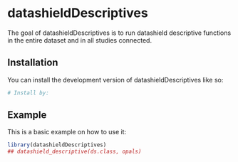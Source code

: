
<!-- README.md is generated from README.Rmd. Please edit that file -->

# datashieldDescriptives

<!-- badges: start -->
<!-- badges: end -->

The goal of datashieldDescriptives is to run datashield descriptive
functions in the entire dataset and in all studies connected.

## Installation

You can install the development version of datashieldDescriptives like
so:

``` r
# Install by: 
```

## Example

This is a basic example on how to use it:

``` r
library(datashieldDescriptives)
## datashield_descriptive(ds.class, opals)
```
